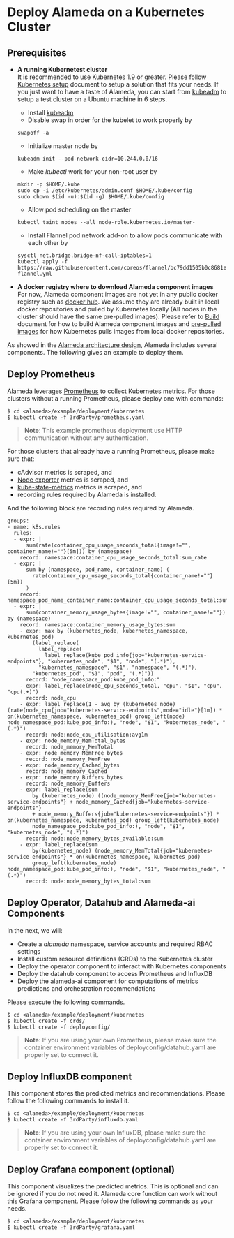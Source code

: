 # Deploy Alameda on a Kubernetes Cluster

## Prerequisites  
- **A running Kubernetest cluster**  
It is recommended to use Kubernetes 1.9 or greater. Please follow [Kubernetes setup](https://kubernetes.io/docs/setup/) document to setup a solution that fits your needs. If you just want to have a taste of Alameda, you can start from [kubeadm](https://kubernetes.io/docs/setup/independent/install-kubeadm/) to setup a test cluster on a Ubuntu machine in 6 steps.
    - Install [kubeadm](https://kubernetes.io/docs/setup/independent/install-kubeadm/#k8s-install-0)
    - Disable swap in order for the kubelet to work properly by
    ```
    swapoff -a
    ```
    - Initialize master node by 
    ```
    kubeadm init --pod-network-cidr=10.244.0.0/16
    ```
    - Make *kubectl* work for your non-root user by
    ```
    mkdir -p $HOME/.kube
    sudo cp -i /etc/kubernetes/admin.conf $HOME/.kube/config
    sudo chown $(id -u):$(id -g) $HOME/.kube/config
    ```
    - Allow pod scheduling on the master
    ```
    kubectl taint nodes --all node-role.kubernetes.io/master-
    ```
    - Install Flannel pod network add-on to allow pods communicate with each other by
    ```
    sysctl net.bridge.bridge-nf-call-iptables=1
    kubectl apply -f https://raw.githubusercontent.com/coreos/flannel/bc79dd1505b0c8681ece4de4c0d86c5cd2643275/Documentation/kube-flannel.yml
    ```
    
- **A docker registry where to download Alameda component images**  
For now, Alameda component images are not yet in any public docker registry such as [docker hub](https://hub.docker.com/). We assume they are already built in local docker repositories and pulled by Kubernetes locally (All nodes in the cluster should have the same pre-pulled images). Please refer to [Build](https://github.com/containers-ai/alameda/blob/master/docs/build.md) document for how to build Alameda component images and [pre-pulled images](https://kubernetes.io/docs/concepts/containers/images/#pre-pulling-images) for how Kubernetes pulls images from local docker repositories.

As showed in the [Alameda architecture design](https://github.com/containers-ai/alameda/blob/master/design/architecture.md), Alameda includes several components. The following gives an example to deploy them.

## Deploy Prometheus

Alameda leverages [Prometheus](https://kubernetes.io/docs/tasks/debug-application-cluster/resource-usage-monitoring/#prometheus) to collect Kubernetes metrics. For those clusters without a running Prometheus, please deploy one with commands:
```
$ cd <alameda>/example/deployment/kubernetes
$ kubectl create -f 3rdParty/prometheus.yaml
```

> **Note**: This example prometheus deployment use HTTP communication without any authentication.

For those clusters that already have a running Prometheus, please make sure that:
- cAdvisor metrics is scraped, and
- [Node exporter](https://github.com/prometheus/node_exporter) metrics is scraped, and
- [kube-state-metrics](https://github.com/kubernetes/kube-state-metrics) metrics is scraped, and
- recording rules required by Alameda is installed.

And the following block are recording rules required by Alameda.
```
groups:
- name: k8s.rules
  rules:
  - expr: |
      sum(rate(container_cpu_usage_seconds_total{image!="", container_name!=""}[5m])) by (namespace)
    record: namespace:container_cpu_usage_seconds_total:sum_rate
  - expr: |
      sum by (namespace, pod_name, container_name) (
        rate(container_cpu_usage_seconds_total{container_name!=""}[5m])
      )
    record: namespace_pod_name_container_name:container_cpu_usage_seconds_total:sum_rate
  - expr: |
      sum(container_memory_usage_bytes{image!="", container_name!=""}) by (namespace)
    record: namespace:container_memory_usage_bytes:sum
    - expr: max by (kubernetes_node, kubernetes_namespace, kubernetes_pod) 
        (label_replace(
          label_replace(
            label_replace(kube_pod_info{job="kubernetes-service-endpoints"}, "kubernetes_node", "$1", "node", "(.*)"),
          "kubernetes_namespace", "$1", "namespace", "(.*)"),
        "kubernetes_pod", "$1", "pod", "(.*)"))
      record: "node_namespace_pod:kube_pod_info:"
    - expr: label_replace(node_cpu_seconds_total, "cpu", "$1", "cpu", "cpu(.+)")
      record: node_cpu
    - expr: label_replace(1 - avg by (kubernetes_node) (rate(node_cpu{job="kubernetes-service-endpoints",mode="idle"}[1m]) * on(kubernetes_namespace, kubernetes_pod) group_left(node) node_namespace_pod:kube_pod_info:), "node", "$1", "kubernetes_node", "(.*)")
      record: node:node_cpu_utilisation:avg1m
    - expr: node_memory_MemTotal_bytes
      record: node_memory_MemTotal
    - expr: node_memory_MemFree_bytes
      record: node_memory_MemFree
    - expr: node_memory_Cached_bytes
      record: node_memory_Cached
    - expr: node_memory_Buffers_bytes
      record: node_memory_Buffers
    - expr: label_replace(sum
        by (kubernetes_node) ((node_memory_MemFree{job="kubernetes-service-endpoints"} + node_memory_Cached{job="kubernetes-service-endpoints"}
        + node_memory_Buffers{job="kubernetes-service-endpoints"}) * on(kubernetes_namespace, kubernetes_pod) group_left(kubernetes_node)
        node_namespace_pod:kube_pod_info:), "node", "$1", "kubernetes_node", "(.*)")
      record: node:node_memory_bytes_available:sum
    - expr: label_replace(sum
        by(kubernetes_node) (node_memory_MemTotal{job="kubernetes-service-endpoints"} * on(kubernetes_namespace, kubernetes_pod)
        group_left(kubernetes_node) node_namespace_pod:kube_pod_info:), "node", "$1", "kubernetes_node", "(.*)")
      record: node:node_memory_bytes_total:sum
```

## Deploy Operator, Datahub and Alameda-ai Components

In the next, we will:
- Create a *alameda* namespace, service accounts and required RBAC settings
- Install custom resource definitions (CRDs) to the Kubernetes cluster
- Deploy the operator component to interact with Kubernetes components
- Deploy the datahub component to access Prometheus and InfluxDB
- Deploy the alameda-ai component for computations of metrics predictions and orchestration recommendations

Please execute the following commands.
```
$ cd <alameda>/example/deployment/kubernetes
$ kubectl create -f crds/
$ kubectl create -f deployconfig/
```
> **Note**: If you are using your own Prometheus, please make sure the container environment variables of deployconfig/datahub.yaml are properly set to connect it.

## Deploy InfluxDB component

This component stores the predicted metrics and recommendations. Please follow the following commands to install it.

```
$ cd <alameda>/example/deployment/kubernetes
$ kubectl create -f 3rdParty/influxdb.yaml
``` 

> **Note**: If you are using your own InfluxDB, please make sure the container environment variables of deployconfig/datahub.yaml are properly set to connect it.

## Deploy Grafana component (optional)

This component visualizes the predicted metrics. This is optional and can be ignored if you do not need it.
Alameda core function can work without this Grafana component. Please follow the following commands as your needs.

```
$ cd <alameda>/example/deployment/kubernetes
$ kubectl create -f 3rdParty/grafana.yaml
``` 

